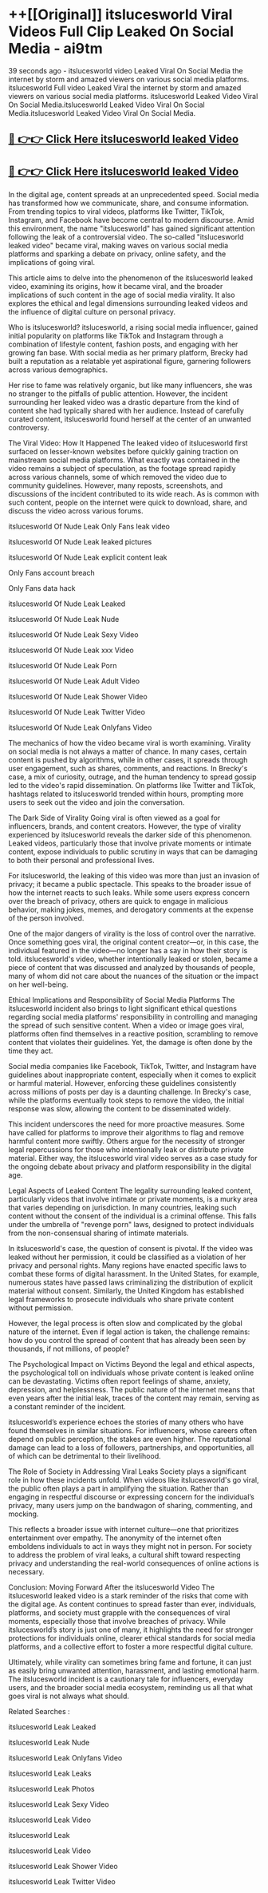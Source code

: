 # ++[[Original]] itslucesworld Viral Videos Full Clip Leaked On Social Media - ai9tm<br>

39 seconds ago - itslucesworld video Leaked Viral On Social Media the internet by storm and amazed viewers on various social media platforms.
itslucesworld Full video Leaked Viral the internet by storm and amazed viewers on various social media platforms. itslucesworld Leaked Video Viral On Social Media.itslucesworld Leaked Video Viral On Social Media.itslucesworld Leaked Video Viral On Social Media.<br>


## [🔴 👉👉 Click Here itslucesworld leaked Video ](https://onlyclips.site?title=itslucesworld&ref=git)

## [🔴 👉👉 Click Here itslucesworld leaked Video ](https://onlyclips.site?title=itslucesworld&ref=git)

In the digital age, content spreads at an unprecedented speed. Social media has transformed how we communicate, share, and consume information. From trending topics to viral videos, platforms like Twitter, TikTok, Instagram, and Facebook have become central to modern discourse. Amid this environment, the name "itslucesworld" has gained significant attention following the leak of a controversial video. The so-called "itslucesworld leaked video" became viral, making waves on various social media platforms and sparking a debate on privacy, online safety, and the implications of going viral.

This article aims to delve into the phenomenon of the itslucesworld leaked video, examining its origins, how it became viral, and the broader implications of such content in the age of social media virality. It also explores the ethical and legal dimensions surrounding leaked videos and the influence of digital culture on personal privacy.

Who is itslucesworld?
itslucesworld, a rising social media influencer, gained initial popularity on platforms like TikTok and Instagram through a combination of lifestyle content, fashion posts, and engaging with her growing fan base. With social media as her primary platform, Brecky had built a reputation as a relatable yet aspirational figure, garnering followers across various demographics.

Her rise to fame was relatively organic, but like many influencers, she was no stranger to the pitfalls of public attention. However, the incident surrounding her leaked video was a drastic departure from the kind of content she had typically shared with her audience. Instead of carefully curated content, itslucesworld found herself at the center of an unwanted controversy.

The Viral Video: How It Happened
The leaked video of itslucesworld first surfaced on lesser-known websites before quickly gaining traction on mainstream social media platforms. What exactly was contained in the video remains a subject of speculation, as the footage spread rapidly across various channels, some of which removed the video due to community guidelines. However, many reposts, screenshots, and discussions of the incident contributed to its wide reach. As is common with such content, people on the internet were quick to download, share, and discuss the video across various forums.

itslucesworld Of Nude Leak Only Fans leak video

itslucesworld Of Nude Leak leaked pictures

itslucesworld Of Nude Leak explicit content leak

Only Fans account breach

Only Fans data hack

itslucesworld Of Nude Leak Leaked

itslucesworld Of Nude Leak Nude

itslucesworld Of Nude Leak Sexy Video

itslucesworld Of Nude Leak xxx Video

itslucesworld Of Nude Leak Porn

itslucesworld Of Nude Leak Adult Video

itslucesworld Of Nude Leak Shower Video

itslucesworld Of Nude Leak Twitter Video

itslucesworld Of Nude Leak Onlyfans Video

The mechanics of how the video became viral is worth examining. Virality on social media is not always a matter of chance. In many cases, certain content is pushed by algorithms, while in other cases, it spreads through user engagement, such as shares, comments, and reactions. In Brecky's case, a mix of curiosity, outrage, and the human tendency to spread gossip led to the video's rapid dissemination. On platforms like Twitter and TikTok, hashtags related to itslucesworld trended within hours, prompting more users to seek out the video and join the conversation.

The Dark Side of Virality
Going viral is often viewed as a goal for influencers, brands, and content creators. However, the type of virality experienced by itslucesworld reveals the darker side of this phenomenon. Leaked videos, particularly those that involve private moments or intimate content, expose individuals to public scrutiny in ways that can be damaging to both their personal and professional lives.

For itslucesworld, the leaking of this video was more than just an invasion of privacy; it became a public spectacle. This speaks to the broader issue of how the internet reacts to such leaks. While some users express concern over the breach of privacy, others are quick to engage in malicious behavior, making jokes, memes, and derogatory comments at the expense of the person involved.

One of the major dangers of virality is the loss of control over the narrative. Once something goes viral, the original content creator—or, in this case, the individual featured in the video—no longer has a say in how their story is told. itslucesworld's video, whether intentionally leaked or stolen, became a piece of content that was discussed and analyzed by thousands of people, many of whom did not care about the nuances of the situation or the impact on her well-being.

Ethical Implications and Responsibility of Social Media Platforms
The itslucesworld incident also brings to light significant ethical questions regarding social media platforms' responsibility in controlling and managing the spread of such sensitive content. When a video or image goes viral, platforms often find themselves in a reactive position, scrambling to remove content that violates their guidelines. Yet, the damage is often done by the time they act.

Social media companies like Facebook, TikTok, Twitter, and Instagram have guidelines about inappropriate content, especially when it comes to explicit or harmful material. However, enforcing these guidelines consistently across millions of posts per day is a daunting challenge. In Brecky's case, while the platforms eventually took steps to remove the video, the initial response was slow, allowing the content to be disseminated widely.

This incident underscores the need for more proactive measures. Some have called for platforms to improve their algorithms to flag and remove harmful content more swiftly. Others argue for the necessity of stronger legal repercussions for those who intentionally leak or distribute private material. Either way, the itslucesworld viral video serves as a case study for the ongoing debate about privacy and platform responsibility in the digital age.

Legal Aspects of Leaked Content
The legality surrounding leaked content, particularly videos that involve intimate or private moments, is a murky area that varies depending on jurisdiction. In many countries, leaking such content without the consent of the individual is a criminal offense. This falls under the umbrella of "revenge porn" laws, designed to protect individuals from the non-consensual sharing of intimate materials.

In itslucesworld's case, the question of consent is pivotal. If the video was leaked without her permission, it could be classified as a violation of her privacy and personal rights. Many regions have enacted specific laws to combat these forms of digital harassment. In the United States, for example, numerous states have passed laws criminalizing the distribution of explicit material without consent. Similarly, the United Kingdom has established legal frameworks to prosecute individuals who share private content without permission.

However, the legal process is often slow and complicated by the global nature of the internet. Even if legal action is taken, the challenge remains: how do you control the spread of content that has already been seen by thousands, if not millions, of people?

The Psychological Impact on Victims
Beyond the legal and ethical aspects, the psychological toll on individuals whose private content is leaked online can be devastating. Victims often report feelings of shame, anxiety, depression, and helplessness. The public nature of the internet means that even years after the initial leak, traces of the content may remain, serving as a constant reminder of the incident.

itslucesworld’s experience echoes the stories of many others who have found themselves in similar situations. For influencers, whose careers often depend on public perception, the stakes are even higher. The reputational damage can lead to a loss of followers, partnerships, and opportunities, all of which can be detrimental to their livelihood.

The Role of Society in Addressing Viral Leaks
Society plays a significant role in how these incidents unfold. When videos like itslucesworld's go viral, the public often plays a part in amplifying the situation. Rather than engaging in respectful discourse or expressing concern for the individual’s privacy, many users jump on the bandwagon of sharing, commenting, and mocking.

This reflects a broader issue with internet culture—one that prioritizes entertainment over empathy. The anonymity of the internet often emboldens individuals to act in ways they might not in person. For society to address the problem of viral leaks, a cultural shift toward respecting privacy and understanding the real-world consequences of online actions is necessary.

Conclusion: Moving Forward After the itslucesworld Video
The itslucesworld leaked video is a stark reminder of the risks that come with the digital age. As content continues to spread faster than ever, individuals, platforms, and society must grapple with the consequences of viral moments, especially those that involve breaches of privacy. While itslucesworld’s story is just one of many, it highlights the need for stronger protections for individuals online, clearer ethical standards for social media platforms, and a collective effort to foster a more respectful digital culture.

Ultimately, while virality can sometimes bring fame and fortune, it can just as easily bring unwanted attention, harassment, and lasting emotional harm. The itslucesworld incident is a cautionary tale for influencers, everyday users, and the broader social media ecosystem, reminding us all that what goes viral is not always what should.

Related Searches :

itslucesworld Leak Leaked

itslucesworld Leak Nude

itslucesworld Leak Onlyfans Video

itslucesworld Leak Leaks

itslucesworld Leak Photos

itslucesworld Leak Sexy Video

itslucesworld Leak Video

itslucesworld Leak

itslucesworld Leak Video

itslucesworld Leak Shower Video

itslucesworld Leak Twitter Video

